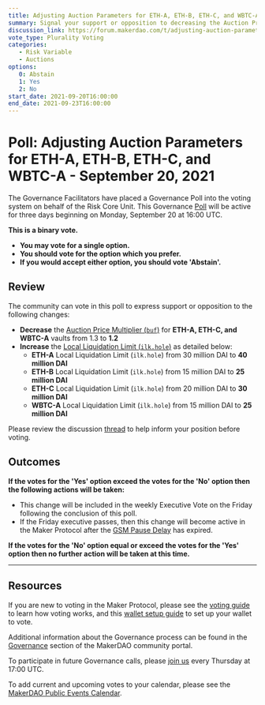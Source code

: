 ```yaml
---
title: Adjusting Auction Parameters for ETH-A, ETH-B, ETH-C, and WBTC-A - September 20, 2021
summary: Signal your support or opposition to decreasing the Auction Price Multiplier (buf) and increasing the Local Liquidation Limit (ilk.hole) as detailed.
discussion_link: https://forum.makerdao.com/t/adjusting-auction-parameters-for-eth-a-eth-c-and-wbtc-a-vault-types/10331
vote_type: Plurality Voting
categories:
   - Risk Variable
   - Auctions
options:
   0: Abstain
   1: Yes
   2: No
start_date: 2021-09-20T16:00:00
end_date: 2021-09-23T16:00:00
---
```

# Poll: Adjusting Auction Parameters for ETH-A, ETH-B, ETH-C, and WBTC-A - September 20, 2021

The Governance Facilitators have placed a Governance Poll into the voting system on behalf of the Risk Core Unit. This Governance [Poll](https://community-development.makerdao.com/en/learn/governance/on-chain-gov) will be active for three days beginning on Monday, September 20 at 16:00 UTC.

**This is a binary vote.** 
- **You may vote for a single option.** 
- **You should vote for the option which you prefer.**
- **If you would accept either option, you should vote 'Abstain'.**

## Review

The community can vote in this poll to express support or opposition to the following changes: 
* **Decrease** the [Auction Price Multiplier (`buf`)](https://makerdao.world/en/learn/governance/param-auction-price-multiplier) for **ETH-A, ETH-C, and WBTC-A** vaults from 1.3 to **1.2**
* **Increase** the [Local Liquidation Limit (`ilk.hole`)](https://makerdao.world/en/learn/governance/param-local-liquidation-limit) as detailed below:
  * **ETH-A** Local Liquidation Limit (`ilk.hole`) from 30 million DAI to **40 million DAI**
  * **ETH-B** Local Liquidation Limit (`ilk.hole`) from 15 million DAI to **25 million DAI**
  * **ETH-C** Local Liquidation Limit (`ilk.hole`) from 20 million DAI to **30 million DAI**
  * **WBTC-A** Local Liquidation Limit (`ilk.hole`) from 15 million DAI to **25 million DAI**

Please review the discussion [thread](https://forum.makerdao.com/t/adjusting-auction-parameters-for-eth-a-eth-c-and-wbtc-a-vault-types/10331) to help inform your position before voting.

## Outcomes

**If the votes for the 'Yes' option exceed the votes for the 'No' option then the following actions will be taken:**
* This change will be included in the weekly Executive Vote on the Friday following the conclusion of this poll.
* If the Friday executive passes, then this change will become active in the Maker Protocol after the [GSM Pause Delay](https://community-development.makerdao.com/en/learn/governance/param-gsm-pause-delay) has expired.

**If the votes for the 'No' option equal or exceed the votes for the 'Yes' option then no further action will be taken at this time.**

---

## Resources

If you are new to voting in the Maker Protocol, please see the [voting guide](https://community-development.makerdao.com/en/learn/governance/how-voting-works/) to learn how voting works, and this [wallet setup guide](https://community-development.makerdao.com/en/learn/governance/voting-setup/) to set up your wallet to vote.

Additional information about the Governance process can be found in the [Governance](https://community-development.makerdao.com/en/learn/governance) section of the MakerDAO community portal.

To participate in future Governance calls, please [join us](https://github.com/makerdao/community/tree/master/governance/governance-and-risk-meetings) every Thursday at 17:00 UTC.

To add current and upcoming votes to your calendar, please see the [MakerDAO Public Events Calendar](https://calendar.google.com/calendar/embed?src=makerdao.com_3efhm2ghipksegl009ktniomdk%40group.calendar.google.com&ctz=UTC&mode=week&showCalendars=0&showPrint=0).
